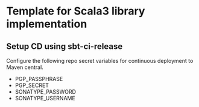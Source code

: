 # Template for Scala3 library implementation

## Setup CD using sbt-ci-release

Configure the following repo secret variables for continuous deployment to Maven central.

- PGP_PASSPHRASE
- PGP_SECRET
- SONATYPE_PASSWORD
- SONATYPE_USERNAME


